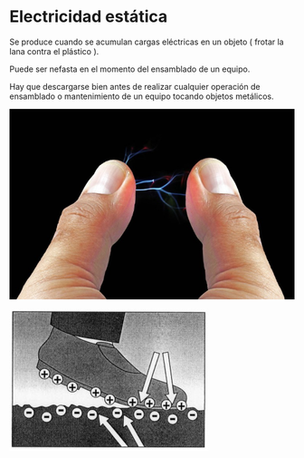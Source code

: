 # Electricidad estática

Se produce cuando se acumulan cargas eléctricas en un objeto \( frotar la lana  contra el plástico \)\.

Puede ser nefasta en el momento del  ensamblado de un equipo\.

Hay que descargarse bien antes de  realizar cualquier operación de  ensamblado o mantenimiento de un equipo tocando objetos metálicos\.

![](img/1_Magnitudes_electricas16.jpg)

![](img/1_Magnitudes_electricas17.jpg)
